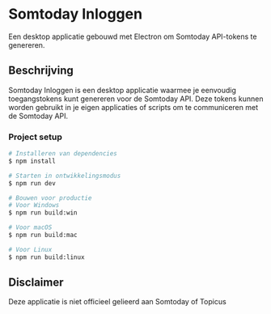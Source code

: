 # Somtoday Inloggen

Een desktop applicatie gebouwd met Electron om Somtoday API-tokens te genereren.

## Beschrijving

Somtoday Inloggen is een desktop applicatie waarmee je eenvoudig toegangstokens kunt genereren voor de Somtoday API. Deze tokens kunnen worden gebruikt in je eigen applicaties of scripts om te communiceren met de Somtoday API.

### Project setup

```bash
# Installeren van dependencies
$ npm install

# Starten in ontwikkelingsmodus
$ npm run dev

# Bouwen voor productie
# Voor Windows
$ npm run build:win

# Voor macOS
$ npm run build:mac

# Voor Linux
$ npm run build:linux
```

## Disclaimer

Deze applicatie is niet officieel gelieerd aan Somtoday of Topicus
